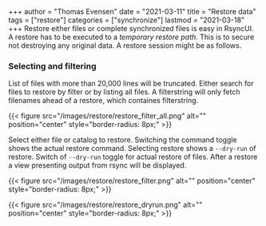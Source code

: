+++
author = "Thomas Evensen"
date = "2021-03-11"
title =  "Restore data"
tags = ["restore"]
categories = ["synchronize"]
lastmod = "2021-03-18"
+++
Restore either files or complete synchronized files is easy in RsyncUI. A restore has to be executed to a *temporary restore path*. This is to secure not destroying any original data. A restore session might be as follows.

### Selecting and filtering

List of files with more than 20,000 lines will be truncated.  Either search for files to restore by filter or by listing all files. A filterstring will only fetch filenames ahead of a restore, which containes filterstring.

{{< figure src="/images/restore/restore_filter_all.png" alt="" position="center" style="border-radius: 8px;" >}}

Select either file or catalog to restore.  Switching the command toggle shows the actual restore command. Selecting restore shows a `--dry-run` of restore. Switch of `--dry-run` toggle for actual restore of files. After a restore a view presenting output from rsync will be displayed.

{{< figure src="/images/restore/restore_filter.png" alt="" position="center" style="border-radius: 8px;" >}}

{{< figure src="/images/restore/restore_dryrun.png" alt="" position="center" style="border-radius: 8px;" >}}
